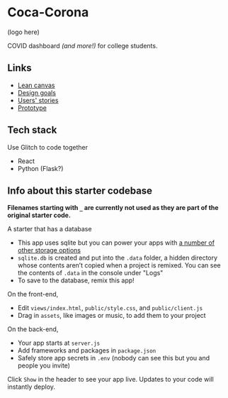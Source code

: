 # Coca-Corona

(logo here)

COVID dashboard *(and more!)* for college students.


## Links

- [Lean canvas](https://docs.google.com/drawings/d/1wuPCQjCi80V6NI65keBMbjzAH5jdATYWaXx2Wlg9XU0/edit)
- [Design goals](https://docs.google.com/document/d/1AW1peLZ9C6EF_Sgjuje3bI8dwVKjusDShvfRbmOULnE/edit)
- [Users' stories](https://docs.google.com/document/d/1rTMJ-c1355DU5jLO-8I_2txg6OhJhSb3Yksmt3QZUj8/edit)
- [Prototype](https://www.figma.com/file/v5NOO8FiJVVZuJgZ4dfyZn/Coca-Corona)

## Tech stack

Use Glitch to code together
- React
- Python (Flask?)

## Info about this starter codebase

**Filenames starting with `_` are currently not used as they are part of the original starter code.**

A starter that has a database

- This app uses sqlite but you can power your apps with [a number of other storage options](https://glitch.com/storage)
- `sqlite.db` is created and put into the `.data` folder, a hidden directory whose contents aren’t copied when a project is remixed. You can see the contents of `.data` in the console under "Logs"
- To save to the database, remix this app!

On the front-end,

- Edit `views/index.html`,  `public/style.css`, and `public/client.js`
- Drag in `assets`, like images or music, to add them to your project

On the back-end,

- Your app starts at `server.js`
- Add frameworks and packages in `package.json`
- Safely store app secrets in `.env` (nobody can see this but you and people you invite)

Click `Show` in the header to see your app live. Updates to your code will instantly deploy.